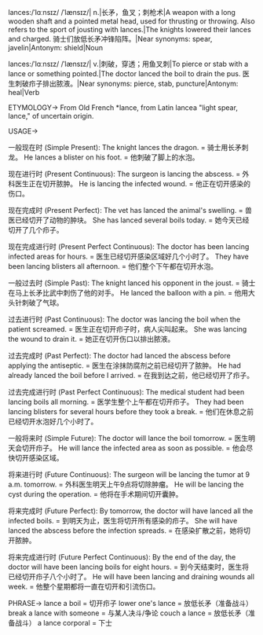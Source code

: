 lances:/ˈlɑːnsɪz/ /ˈlænsɪz/| n.|长矛，鱼叉；刺枪术|A weapon with a long wooden shaft and a pointed metal head, used for thrusting or throwing.  Also refers to the sport of jousting with lances.|The knights lowered their lances and charged. 骑士们放低长矛冲锋陷阵。|Near synonyms: spear, javelin|Antonym: shield|Noun


lances:/ˈlɑːnsɪz/ /ˈlænsɪz/| v.|刺破，穿透；用鱼叉刺|To pierce or stab with a lance or something pointed.|The doctor lanced the boil to drain the pus. 医生刺破疖子排出脓液。|Near synonyms: pierce, stab, puncture|Antonym: heal|Verb


ETYMOLOGY->
From Old French *lance, from Latin lancea "light spear, lance," of uncertain origin.


USAGE->

一般现在时 (Simple Present):
The knight lances the dragon. = 骑士用长矛刺龙。
He lances a blister on his foot. = 他刺破了脚上的水泡。


现在进行时 (Present Continuous):
The surgeon is lancing the abscess.  = 外科医生正在切开脓肿。
He is lancing the infected wound. = 他正在切开感染的伤口。


现在完成时 (Present Perfect):
The vet has lanced the animal's swelling. = 兽医已经切开了动物的肿块。
She has lanced several boils today. = 她今天已经切开了几个疖子。


现在完成进行时 (Present Perfect Continuous):
The doctor has been lancing infected areas for hours. = 医生已经切开感染区域好几个小时了。
They have been lancing blisters all afternoon. = 他们整个下午都在切开水泡。


一般过去时 (Simple Past):
The knight lanced his opponent in the joust. = 骑士在马上长矛比武中刺伤了他的对手。
He lanced the balloon with a pin. = 他用大头针刺破了气球。


过去进行时 (Past Continuous):
The doctor was lancing the boil when the patient screamed. = 医生正在切开疖子时，病人尖叫起来。
She was lancing the wound to drain it. = 她正在切开伤口以排出脓液。


过去完成时 (Past Perfect):
The doctor had lanced the abscess before applying the antiseptic. = 医生在涂抹防腐剂之前已经切开了脓肿。
He had already lanced the boil before I arrived. = 在我到达之前，他已经切开了疖子。


过去完成进行时 (Past Perfect Continuous):
The medical student had been lancing boils all morning. =  医学生整个上午都在切开疖子。
They had been lancing blisters for several hours before they took a break. = 他们在休息之前已经切开水泡好几个小时了。


一般将来时 (Simple Future):
The doctor will lance the boil tomorrow. = 医生明天会切开疖子。
He will lance the infected area as soon as possible. = 他会尽快切开感染区域。


将来进行时 (Future Continuous):
The surgeon will be lancing the tumor at 9 a.m. tomorrow. =  外科医生明天上午9点将切除肿瘤。
He will be lancing the cyst during the operation. = 他将在手术期间切开囊肿。


将来完成时 (Future Perfect):
By tomorrow, the doctor will have lanced all the infected boils. = 到明天为止，医生将切开所有感染的疖子。
She will have lanced the abscess before the infection spreads. = 在感染扩散之前，她将切开脓肿。


将来完成进行时 (Future Perfect Continuous):
By the end of the day, the doctor will have been lancing boils for eight hours. = 到今天结束时，医生将已经切开疖子八个小时了。
He will have been lancing and draining wounds all week. = 他整个星期都将一直在切开和引流伤口。


PHRASE->
lance a boil =  切开疖子
lower one's lance = 放低长矛（准备战斗）
break a lance with someone = 与某人决斗/争论
couch a lance =  放低长矛（准备战斗）
a lance corporal =  下士
